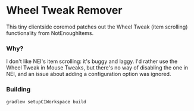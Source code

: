 # Wheel Tweak Remover

This tiny clientside coremod patches out the Wheel Tweak (item scrolling) functionality from NotEnoughItems.

### Why?
I don't like NEI's item scrolling: it's buggy and laggy. I'd rather use the Wheel Tweak in Mouse Tweaks, but there's no way of disabling the one in NEI, and an issue about adding a configuration option was ignored.

### Building
`gradlew setupCIWorkspace build`